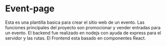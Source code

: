 # Event-page
Esta es una plantilla basica para crear el sitio web de un evento. 
Las funciones principales del proyecto son promocionar y vender entradas para un evento. 
El backend fue realizado en nodejs con ayuda de express para el servidor y las rutas.
El Frontend esta basado en componentes React.
